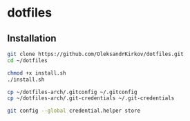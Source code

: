 # dotfiles

## Installation

```sh
git clone https://github.com/OleksandrKirkov/dotfiles.git
cd ~/dotfiles
```

```sh
chmod +x install.sh
./install.sh 
```

```sh
cp ~/dotfiles-arch/.gitconfig ~/.gitconfig
cp ~/dotfiles-arch/.git-credentials ~/.git-credentials

git config --global credential.helper store
```
